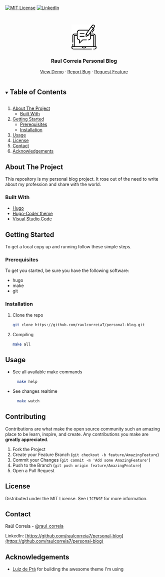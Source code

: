 <!--
*** Thanks for checking out the Best-README-Template. If you have a suggestion
*** that would make this better, please fork the repo and create a pull request
*** or simply open an issue with the tag "enhancement".
*** Thanks again! Now go create something AMAZING! :D
***
***
***
*** To avoid retyping too much info. Do a search and replace for the following:
*** github_username, repo_name, twitter_handle, email, project_title, project_description
-->



<!-- PROJECT SHIELDS -->
<!--
*** I'm using markdown "reference style" links for readability.
*** Reference links are enclosed in brackets [ ] instead of parentheses ( ).
*** See the bottom of this document for the declaration of the reference variables
*** for contributors-url, forks-url, etc. This is an optional, concise syntax you may use.
*** https://www.markdownguide.org/basic-syntax/#reference-style-links
-->
<!-- [![Contributors][contributors-shield]][contributors-url] -->
<!-- [![Forks][forks-shield]][forks-url] -->
<!-- [![Stargazers][stars-shield]][stars-url] -->
<!-- [![Issues][issues-shield]][issues-url] -->
[![MIT License][license-shield]][license-url]
[![LinkedIn][linkedin-shield]][linkedin-url]



<!-- PROJECT LOGO -->
<br />
<p align="center">
  <a href="https://github.com/raulcorreia7/personal-blog">
    <img src="logo.png" alt="Logo" width="80" height="80">
  </a>

  <h3 align="center">Raul Correia Personal Blog</h3>

  <p align="center">
    <!-- project_description
    <br />
    <a href="https://github.com/raulcorreia7/personal-blog"><strong>Explore the docs »</strong></a>
    <br />
    <br /> -->
    <a href="https://www.raulcorreia.dev">View Demo</a>
    ·
    <a href="https://github.com/raulcorreia7/personal-blog/issues">Report Bug</a>
    ·
    <a href="https://github.com/raulcorreia7/personal-blog/issues">Request Feature</a>
  </p>
</p>



<!-- TABLE OF CONTENTS -->
<details open="open">
  <summary><h2 style="display: inline-block">Table of Contents</h2></summary>
  <ol>
    <li>
      <a href="#about-the-project">About The Project</a>
      <ul>
        <li><a href="#built-with">Built With</a></li>
      </ul>
    </li>
    <li>
      <a href="#getting-started">Getting Started</a>
      <ul>
        <li><a href="#prerequisites">Prerequisites</a></li>
        <li><a href="#installation">Installation</a></li>
      </ul>
    </li>
    <li><a href="#usage">Usage</a></li>
    <!-- <li><a href="#roadmap">Roadmap</a></li> -->
    <!-- <li><a href="#contributing">Contributing</a></li> -->
    <li><a href="#license">License</a></li>
    <li><a href="#contact">Contact</a></li>
    <li><a href="#acknowledgements">Acknowledgements</a></li>
  </ol>
</details>



<!-- ABOUT THE PROJECT -->
## About The Project

<!-- [![Product Name Screen Shot][product-screenshot]](https://example.com) -->

This repository is my personal blog project. It rose out of the need to write about my profession and share with the world.

### Built With

* [Hugo](https://gohugo.io/)
* [Hugo-Coder theme](https://github.com/luizdepra/hugo-coder)
* [Visual Studio Code](https://code.visualstudio.com/)




<!-- GETTING STARTED -->
## Getting Started

To get a local copy up and running follow these simple steps.

### Prerequisites

To get you started, be sure you have the following software:
* hugo
* make
* git

### Installation

1. Clone the repo
   ```sh
   git clone https://github.com/raulcorreia7/personal-blog.git
   ```
2. Compiling
   ```sh
   make all
   ```



<!-- USAGE EXAMPLES -->
## Usage
* See all available make commands
    ```sh
      make help
    ```
* See changes realtime
    ```sh
      make watch
    ```



<!-- ROADMAP -->
<!-- ## Roadmap

See the [open issues](https://github.com/raulcorreia7/personal-blog/issues) for a list of proposed features (and known issues). -->



<!-- CONTRIBUTING -->
## Contributing

Contributions are what make the open source community such an amazing place to be learn, inspire, and create. Any contributions you make are **greatly appreciated**.

1. Fork the Project
2. Create your Feature Branch (`git checkout -b feature/AmazingFeature`)
3. Commit your Changes (`git commit -m 'Add some AmazingFeature'`)
4. Push to the Branch (`git push origin feature/AmazingFeature`)
5. Open a Pull Request



<!-- LICENSE -->
## License

Distributed under the MIT License. See `LICENSE` for more information.



<!-- CONTACT -->
## Contact

Raúl Correia - [@raul_correia](https://twitter.com/raul_correia)

LinkedIn: [https://github.com/raulcorreia7/personal-blog](https://github.com/raulcorreia7/personal-blog)



<!-- ACKNOWLEDGEMENTS -->
## Acknowledgements

* [Luiz de Prá](https://github.com/luizdepra) for building the awesome theme I'm using
<!-- * []()
* []() -->





<!-- MARKDOWN LINKS & IMAGES -->
<!-- https://www.markdownguide.org/basic-syntax/#reference-style-links -->
[contributors-shield]: https://img.shields.io/github/contributors/raulcorreia7/repo.svg?style=for-the-badge
[contributors-url]: https://github.com/raulcorreia7/personal-blog/graphs/contributors
[forks-shield]: https://img.shields.io/github/forks/raulcorreia7/repo.svg?style=for-the-badge
[forks-url]: https://github.com/raulcorreia7/personal-blog/network/members
[stars-shield]: https://img.shields.io/github/stars/raulcorreia7/repo.svg?style=for-the-badge
[stars-url]: https://github.com/raulcorreia7/personal-blog/stargazers
[issues-shield]: https://img.shields.io/github/issues/raulcorreia7/repo.svg?style=for-the-badge
[issues-url]: https://github.com/raulcorreia7/personal-blog/issues
[license-shield]: https://img.shields.io/github/license/raulcorreia7/repo.svg?style=for-the-badge
[license-url]: https://github.com/raulcorreia7/personal-blog/blob/master/LICENSE.txt
[linkedin-shield]: https://img.shields.io/badge/-LinkedIn-black.svg?style=for-the-badge&logo=linkedin&colorB=555
[linkedin-url]: https://linkedin.com/in/raulcorreia7
